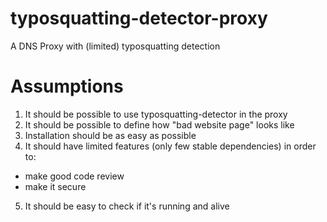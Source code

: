 # typosquatting-detector-proxy
A DNS Proxy with (limited) typosquatting detection

# Assumptions

1. It should be possible to use typosquatting-detector in the proxy
2. It should be possible to define how "bad website page" looks like
3. Installation should be as easy as possible
4. It should have limited features (only few stable dependencies) in order to:
  - make good code review 
  - make it secure
5. It should be easy to check if it's running and alive
